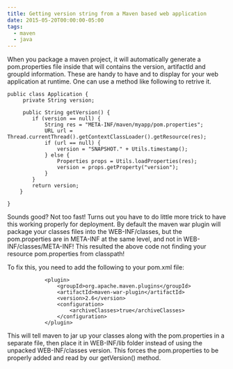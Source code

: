 ```yaml
---
title: Getting version string from a Maven based web application
date: 2015-05-20T00:00:00-05:00
tags:
  - maven
  - java
---
```

When you package a maven project, it will automatically generate a pom.properties file inside that will contains the version, artifactId and groupId information. These are handy to have and to display for your web application at runtime. One can use a method like following to retrive it.
```
public class Application {
     private String version;

     public String getVersion() {
        if (version == null) {
            String res = "META-INF/maven/myapp/pom.properties";
            URL url = Thread.currentThread().getContextClassLoader().getResource(res);
            if (url == null) {
                version = "SNAPSHOT." + Utils.timestamp();
            } else {
                Properties props = Utils.loadProperties(res);
                version = props.getProperty("version");
            }
        }
        return version;
    }

}
```
Sounds good? Not too fast! Turns out you have to do little more trick to have this working properly for deployment. By default the maven war plugin will package your classes files into the WEB-INF/classes, but the pom.properties are in META-INF at the same level, and not in WEB-INF/classes/META-INF! This resulted the above code not finding your resource pom.properties from classpath!

To fix this, you need to add the following to your pom.xml file:
```
            <plugin>
                <groupId>org.apache.maven.plugins</groupId>
                <artifactId>maven-war-plugin</artifactId>
                <version>2.6</version>
                <configuration>
                    <archiveClasses>true</archiveClasses>
                </configuration>
            </plugin>
```
This will tell maven to jar up your classes along with the pom.properties in a separate file, then place it in WEB-INF/lib folder instead of using the unpacked WEB-INF/classes version. This forces the pom.properties to be properly added and read by our getVersion() method. 
